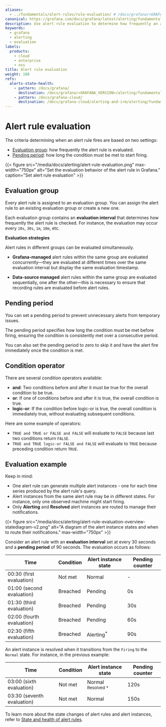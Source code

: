 ```yaml
---
aliases:
  - ../fundamentals/alert-rules/rule-evaluation/ # /docs/grafana/<GRAFANA_VERSION>/alerting/fundamentals/alert-rules/rule-evaluation/
canonical: https://grafana.com/docs/grafana/latest/alerting/fundamentals/alert-rule-evaluation/
description: Use alert rule evaluation to determine how frequently an alert rule should be evaluated and how quickly it should change its state
keywords:
  - grafana
  - alerting
  - evaluation
labels:
  products:
    - cloud
    - enterprise
    - oss
title: Alert rule evaluation
weight: 108
refs:
  alerts-state-health:
    - pattern: /docs/grafana/
      destination: /docs/grafana/<GRAFANA_VERSION>/alerting/fundamentals/alert-rule-evaluation/state-and-health/
    - pattern: /docs/grafana-cloud/
      destination: /docs/grafana-cloud/alerting-and-irm/alerting/fundamentals/alert-rule-evaluation/state-and-health/
---
```


# Alert rule evaluation

The criteria determining when an alert rule fires are based on two settings:

- [Evaluation group](#evaluation-group): how frequently the alert rule is evaluated.
- [Pending period](#pending-period): how long the condition must be met to start firing.

{{< figure src="/media/docs/alerting/alert-rule-evaluation.png" max-width="750px" alt="Set the evaluation behavior of the alert rule in Grafana." caption="Set alert rule evaluation" >}}

## Evaluation group

Every alert rule is assigned to an evaluation group. You can assign the alert rule to an existing evaluation group or create a new one.

Each evaluation group contains an **evaluation interval** that determines how frequently the alert rule is checked. For instance, the evaluation may occur every `10s`, `30s`, `1m`, `10m`, etc.

**Evaluation strategies**

Alert rules in different groups can be evaluated simultaneously.

- **Grafana-managed** alert rules within the same group are evaluated concurrently—they are evaluated at different times over the same evaluation interval but display the same evaluation timestamp.

- **Data-source managed** alert rules within the same group are evaluated sequentially, one after the other—this is necessary to ensure that recording rules are evaluated before alert rules.

## Pending period

You can set a pending period to prevent unnecessary alerts from temporary issues.

The pending period specifies how long the condition must be met before firing, ensuring the condition is consistently met over a consecutive period.

You can also set the pending period to zero to skip it and have the alert fire immediately once the condition is met.

## Condition operator

There are several condition operators available:

- **and**: Two conditions before and after it must be true for the overall condition to be true.
- **or**: If one of conditions before and after it is true, the overall condition is true.
- **logic-or**: If the condition before logic-or is true, the overall condition is immediately true, without evaluating subsequent conditions.

Here are some example of operators:

- `TRUE and TRUE or FALSE and FALSE` will evaluate to `FALSE` because last two conditions return `FALSE`.
- `TRUE and TRUE logic-or FALSE and FALSE` will evaluate to `TRUE` because preceding condition return `TRUE`.

## Evaluation example

Keep in mind:

- One alert rule can generate multiple alert instances - one for each time series produced by the alert rule's query.
- Alert instances from the same alert rule may be in different states. For instance, only one observed machine might start firing.
- Only **Alerting** and **Resolved** alert instances are routed to manage their notifications.

{{< figure src="/media/docs/alerting/alert-rule-evaluation-overview-statediagram-v2.png" alt="A diagram of the alert instance states and when to route their notifications."  max-width="750px" >}}

<!--
Remove ///
stateDiagram-v2
    direction LR
        Normal --///> Pending
        note right of Normal
            Route "Resolved" alert instances
            for notifications
        end note
        Pending --///> Alerting
        Alerting --///> Normal: Resolved
        note right of Alerting
            Route "Alerting" alert instances
            for notifications
        end note
-->

Consider an alert rule with an **evaluation interval** set at every 30 seconds and a **pending period** of 90 seconds. The evaluation occurs as follows:

| Time                      | Condition | Alert instance state  | Pending counter |
| ------------------------- | --------- | --------------------- | --------------- |
| 00:30 (first evaluation)  | Not met   | Normal                | -               |
| 01:00 (second evaluation) | Breached  | Pending               | 0s              |
| 01:30 (third evaluation)  | Breached  | Pending               | 30s             |
| 02:00 (fourth evaluation) | Breached  | Pending               | 60s             |
| 02:30 (fifth evaluation)  | Breached  | Alerting<sup>\*</sup> | 90s             |

An alert instance is resolved when it transitions from the `Firing` to the `Normal` state. For instance, in the previous example:

| Time                       | Condition | Alert instance state          | Pending counter |
| -------------------------- | --------- | ----------------------------- | --------------- |
| 03:00 (sixth evaluation)   | Not met   | Normal <sup>Resolved \*</sup> | 120s            |
| 03:30 (seventh evaluation) | Not met   | Normal                        | 150s            |

To learn more about the state changes of alert rules and alert instances, refer to [State and health of alert rules](ref:alerts-state-health).
